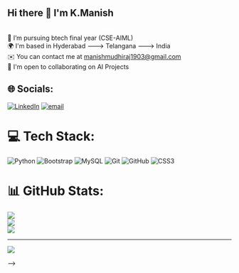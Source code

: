 ## Hi there 👋 I'm K.Manish
<br>🌱 I’m pursuing btech final year (CSE-AIML)<br>🌍  I'm based in Hyderabad ---> Telangana ---> India<br>✉️  You can contact me at manishmudhiraj1903@gmail.com<br>🤝  I'm open to collaborating on AI Projects<br>


## 🌐 Socials:
[![LinkedIn](https://img.shields.io/badge/LinkedIn-%230077B5.svg?logo=linkedin&logoColor=white)](https://linkedin.com/in/kmanish1903) [![email](https://img.shields.io/badge/Email-D14836?logo=gmail&logoColor=white)](mailto:manishmudhiraj1903@gmail.com) 

# 💻 Tech Stack:
![Python](https://img.shields.io/badge/python-3670A0?style=for-the-badge&logo=python&logoColor=ffdd54) ![Bootstrap](https://img.shields.io/badge/bootstrap-%238511FA.svg?style=for-the-badge&logo=bootstrap&logoColor=white) ![MySQL](https://img.shields.io/badge/mysql-4479A1.svg?style=for-the-badge&logo=mysql&logoColor=white) ![Git](https://img.shields.io/badge/git-%23F05033.svg?style=for-the-badge&logo=git&logoColor=white) ![GitHub](https://img.shields.io/badge/github-%23121011.svg?style=for-the-badge&logo=github&logoColor=white) ![CSS3](https://img.shields.io/badge/css3-%231572B6.svg?style=for-the-badge&logo=css3&logoColor=white)
# 📊 GitHub Stats:
![](https://github-readme-stats.vercel.app/api?username=manishmudhirah1314&theme=dark&hide_border=false&include_all_commits=false&count_private=false)<br/>
![](https://nirzak-streak-stats.vercel.app/?user=manishmudhirah1314&theme=dark&hide_border=false)<br/>
![](https://github-readme-stats.vercel.app/api/top-langs/?username=manishmudhirah1314&theme=dark&hide_border=false&include_all_commits=false&count_private=false&layout=compact)

---
[![](https://visitcount.itsvg.in/api?id=manishmudhirah1314&icon=0&color=0)](https://visitcount.itsvg.in)

<!-- Proudly created with GPRM ( https://gprm.itsvg.in ) -->


-->
